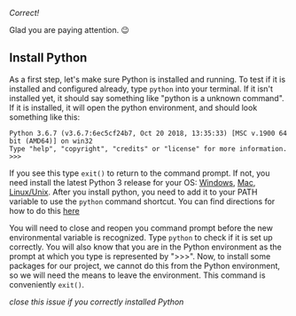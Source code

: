 *Correct!*

Glad you are paying attention. 😉

## Install Python
As a first step, let's make sure Python is installed and running. To test if it is installed and configured already, type `python` into your terminal. If it isn't installed yet, it should say something like "python is a unknown command". If it is installed, it will open the python environment, and should look something like this:

```console
Python 3.6.7 (v3.6.7:6ec5cf24b7, Oct 20 2018, 13:35:33) [MSC v.1900 64 bit (AMD64)] on win32
Type "help", "copyright", "credits" or "license" for more information.
>>>
```
If you see this type `exit()` to return to the command prompt. If not, you need install the latest Python 3 release for your OS: [Windows](https://www.python.org/downloads/windows/), [Mac](https://www.python.org/downloads/mac-osx/), [Linux/Unix](https://www.python.org/downloads/source/). After you install python, you need to add it to your PATH variable to use the `python` command shortcut. You can find directions for how to do this [here](https://www.tutorialspoint.com/python/python_environment.htm)

You will need to close and reopen you command prompt before the new environmental variable is recognized. Type `python` to check if it is set up correctly. You will also know that you are in the Python environment as the prompt at which you type is represented by ">>>".  Now, to install some packages for our project, we cannot do this from the Python environment, so we will need the means to leave the environment.  This command is conveniently `exit()`.

*close this issue if you correctly installed Python*